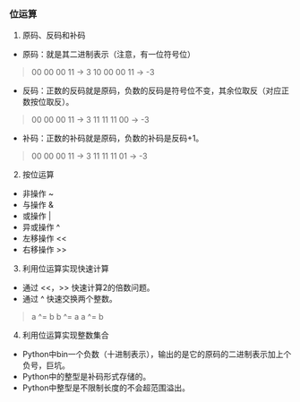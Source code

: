 ### 位运算
1. 原码、反码和补码
* 原码：就是其二进制表示（注意，有一位符号位）
>00 00 00 11 -> 3
>10 00 00 11 -> -3
* 反码：正数的反码就是原码，负数的反码是符号位不变，其余位取反（对应正数按位取反）。
>00 00 00 11 -> 3
>11 11 11 00 -> -3
* 补码：正数的补码就是原码，负数的补码是反码+1。
>00 00 00 11 -> 3
>11 11 11 01 -> -3

2. 按位运算
* 非操作 ~
* 与操作 &
* 或操作 |
* 异或操作 ^
* 左移操作 <<
* 右移操作 >>

3. 利用位运算实现快速计算
* 通过 <<，>> 快速计算2的倍数问题。
* 通过 ^ 快速交换两个整数。
> a ^= b
b ^= a
a ^= b

4. 利用位运算实现整数集合
* Python中bin一个负数（十进制表示），输出的是它的原码的二进制表示加上个负号，巨坑。
* Python中的整型是补码形式存储的。
* Python中整型是不限制长度的不会超范围溢出。
